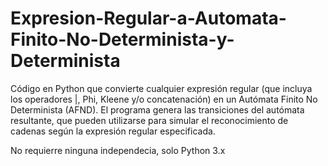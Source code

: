 # Expresion-Regular-a-Automata-Finito-No-Determinista-y-Determinista

Código en Python que convierte cualquier expresión regular (que incluya los operadores |, Phi, Kleene y/o concatenación) en un Autómata Finito No Determinista (AFND). El programa genera las transiciones del autómata resultante, que pueden utilizarse para simular el reconocimiento de cadenas según la expresión regular especificada.

No requierre ninguna independecia, solo Python 3.x
